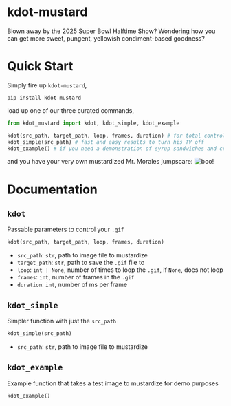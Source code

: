 # kdot-mustard
Blown away by the 2025 Super Bowl Halftime Show? Wondering how you can get more sweet, pungent, yellowish condiment-based goodness?

# Quick Start
Simply fire up ```kdot-mustard```,
```
pip install kdot-mustard
```

load up one of our three curated commands,
```python
from kdot_mustard import kdot, kdot_simple, kdot_example

kdot(src_path, target_path, loop, frames, duration) # for total control over what goes on the beat
kdot_simple(src_path) # fast and easy results to turn his TV off
kdot_example() # if you need a demonstration of syrup sandwiches and crime allowances
```

and you have your very own mustardized Mr. Morales jumpscare:
![boo!](./src/kdot_mustard/img/bossman.gif)

# Documentation
## ```kdot```
Passable parameters to control your ```.gif```

```python
kdot(src_path, target_path, loop, frames, duration)
```
- ```src_path```: ```str```, path to image file to mustardize
- ```target_path```: ```str```, path to save the ```.gif``` file to
- ```loop```: ```int | None```, number of times to loop the ```.gif```, if ```None```, does not loop
- ```frames```: ```int```, number of frames in the ```.gif```
- ```duration```: ```int```, number of ms per frame

## ```kdot_simple```
Simpler function with just the ```src_path```

```python
kdot_simple(src_path)
```
- ```src_path```: ```str```, path to image file to mustardize

## ```kdot_example```
Example function that takes a test image to mustardize for demo purposes

```python
kdot_example()
```
